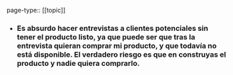 page-type:: [[topic]]
- ### Es absurdo hacer entrevistas a clientes potenciales sin tener el producto listo, ya que puede ser que tras la entrevista quieran comprar mi producto, y que todavía no está disponible. El verdadero riesgo es que en construyas el producto y nadie quiera comprarlo.


